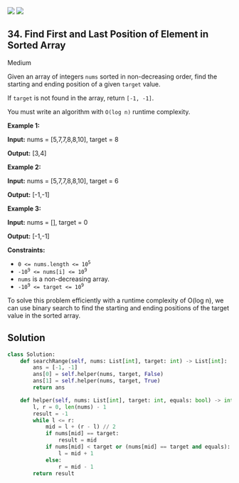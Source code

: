[![](https://img.shields.io/github/stars/LeetCode-in-Python/LeetCode-in-Python?label=Stars&style=flat-square)](https://github.com/LeetCode-in-Python/LeetCode-in-Python)
[![](https://img.shields.io/github/forks/LeetCode-in-Python/LeetCode-in-Python?label=Fork%20me%20on%20GitHub%20&style=flat-square)](https://github.com/LeetCode-in-Python/LeetCode-in-Python/fork)

## 34\. Find First and Last Position of Element in Sorted Array

Medium

Given an array of integers `nums` sorted in non-decreasing order, find the starting and ending position of a given `target` value.

If `target` is not found in the array, return `[-1, -1]`.

You must write an algorithm with `O(log n)` runtime complexity.

**Example 1:**

**Input:** nums = [5,7,7,8,8,10], target = 8

**Output:** [3,4] 

**Example 2:**

**Input:** nums = [5,7,7,8,8,10], target = 6

**Output:** [-1,-1] 

**Example 3:**

**Input:** nums = [], target = 0

**Output:** [-1,-1] 

**Constraints:**

*   <code>0 <= nums.length <= 10<sup>5</sup></code>
*   <code>-10<sup>9</sup> <= nums[i] <= 10<sup>9</sup></code>
*   `nums` is a non-decreasing array.
*   <code>-10<sup>9</sup> <= target <= 10<sup>9</sup></code>

To solve this problem efficiently with a runtime complexity of O(log n), we can use binary search to find the starting and ending positions of the target value in the sorted array. 

## Solution

```python
class Solution:
    def searchRange(self, nums: List[int], target: int) -> List[int]:
        ans = [-1, -1]
        ans[0] = self.helper(nums, target, False)
        ans[1] = self.helper(nums, target, True)
        return ans

    def helper(self, nums: List[int], target: int, equals: bool) -> int:
        l, r = 0, len(nums) - 1
        result = -1
        while l <= r:
            mid = l + (r - l) // 2
            if nums[mid] == target:
                result = mid
            if nums[mid] < target or (nums[mid] == target and equals):
                l = mid + 1
            else:
                r = mid - 1
        return result
```